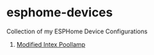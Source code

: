 # esphome-devices
Collection of my ESPHome Device Configurations

1) [Modified Intex Poollamp](/Intex_Poollamp)
